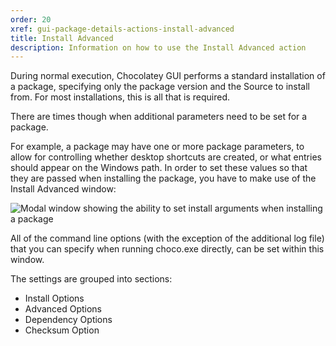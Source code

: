 ```yaml
---
order: 20
xref: gui-package-details-actions-install-advanced
title: Install Advanced
description: Information on how to use the Install Advanced action
---
```


During normal execution, Chocolatey GUI performs a standard installation of a package, specifying only the package version
and the Source to install from.  For most installations, this is all that is required.

There are times though when additional parameters need to be set for a package.

For example, a package may have one or more package parameters, to allow for controlling whether desktop shortcuts are
created, or what entries should appear on the Windows path.  In order to set these values so that they are passed when
installing the package, you have to make use of the Install Advanced window:

![Modal window showing the ability to set install arguments when installing a package](/images/chocolatey-gui/user_interface_main-window_package-details_install-advanced.png "Modal window showing the ability to set install arguments when installing a package")

All of the command line options (with the exception of the additional log file) that you can specify when running
choco.exe directly, can be set within this window.

The settings are grouped into sections:

- Install Options
- Advanced Options
- Dependency Options
- Checksum Option